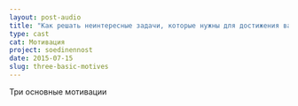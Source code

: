 ```yaml
---
layout: post-audio
title: "Как решать неинтересные задачи, которые нужны для достижения важной цели"
type: cast
cat: Мотивация
project: soedinennost
date: 2015-07-15
slug: three-basic-motives
---
```


Три основные мотивации